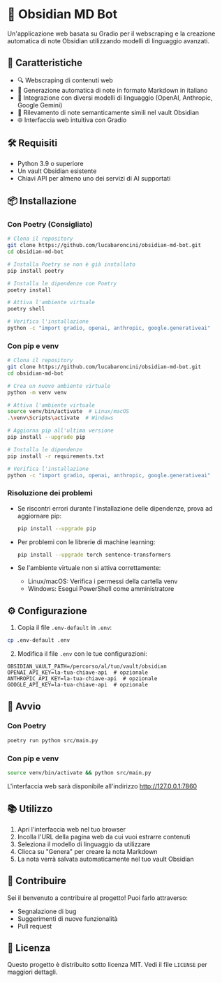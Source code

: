 # 🤖 Obsidian MD Bot

Un'applicazione web basata su Gradio per il webscraping e la creazione automatica di note Obsidian utilizzando modelli di linguaggio avanzati.

## 🌟 Caratteristiche

- 🔍 Webscraping di contenuti web
- 📝 Generazione automatica di note in formato Markdown in italiano
- 🧠 Integrazione con diversi modelli di linguaggio (OpenAI, Anthropic, Google Gemini)
- 🔗 Rilevamento di note semanticamente simili nel vault Obsidian
- 🌐 Interfaccia web intuitiva con Gradio

## 🛠️ Requisiti

- Python 3.9 o superiore
- Un vault Obsidian esistente
- Chiavi API per almeno uno dei servizi di AI supportati

## 📦 Installazione

### Con Poetry (Consigliato)

```bash
# Clona il repository
git clone https://github.com/lucabaroncini/obsidian-md-bot.git
cd obsidian-md-bot

# Installa Poetry se non è già installato
pip install poetry

# Installa le dipendenze con Poetry
poetry install

# Attiva l'ambiente virtuale
poetry shell

# Verifica l'installazione
python -c "import gradio, openai, anthropic, google.generativeai"
```

### Con pip e venv

```bash
# Clona il repository
git clone https://github.com/lucabaroncini/obsidian-md-bot.git
cd obsidian-md-bot

# Crea un nuovo ambiente virtuale
python -m venv venv

# Attiva l'ambiente virtuale
source venv/bin/activate  # Linux/macOS
.\venv\Scripts\activate  # Windows

# Aggiorna pip all'ultima versione
pip install --upgrade pip

# Installa le dipendenze
pip install -r requirements.txt

# Verifica l'installazione
python -c "import gradio, openai, anthropic, google.generativeai"
```

### Risoluzione dei problemi

- Se riscontri errori durante l'installazione delle dipendenze, prova ad aggiornare pip:
  ```bash
  pip install --upgrade pip
  ```

- Per problemi con le librerie di machine learning:
  ```bash
  pip install --upgrade torch sentence-transformers
  ```

- Se l'ambiente virtuale non si attiva correttamente:
  - Linux/macOS: Verifica i permessi della cartella venv
  - Windows: Esegui PowerShell come amministratore


## ⚙️ Configurazione

1. Copia il file `.env-default` in `.env`:
```bash
cp .env-default .env
```

2. Modifica il file `.env` con le tue configurazioni:
```env
OBSIDIAN_VAULT_PATH=/percorso/al/tuo/vault/obsidian
OPENAI_API_KEY=la-tua-chiave-api  # opzionale
ANTHROPIC_API_KEY=la-tua-chiave-api  # opzionale
GOOGLE_API_KEY=la-tua-chiave-api  # opzionale
```

## 🚀 Avvio

### Con Poetry

```bash
poetry run python src/main.py
```

### Con pip e venv

```bash
source venv/bin/activate && python src/main.py
```

L'interfaccia web sarà disponibile all'indirizzo http://127.0.0.1:7860

## 📚 Utilizzo

1. Apri l'interfaccia web nel tuo browser
2. Incolla l'URL della pagina web da cui vuoi estrarre contenuti
3. Seleziona il modello di linguaggio da utilizzare
4. Clicca su "Genera" per creare la nota Markdown
5. La nota verrà salvata automaticamente nel tuo vault Obsidian

## 🤝 Contribuire

Sei il benvenuto a contribuire al progetto! Puoi farlo attraverso:
- Segnalazione di bug
- Suggerimenti di nuove funzionalità
- Pull request

## 📄 Licenza

Questo progetto è distribuito sotto licenza MIT. Vedi il file `LICENSE` per maggiori dettagli.

